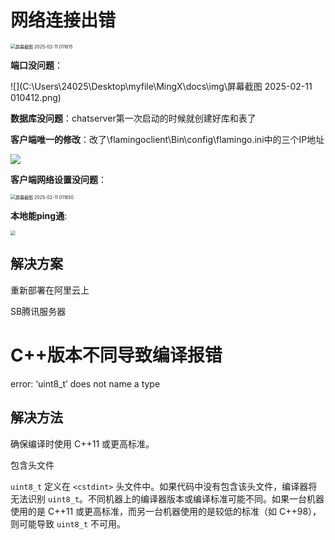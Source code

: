# 网络连接出错

<img src="C:\Users\24025\Desktop\myfile\MingX\docs\img\屏幕截图 2025-02-11 011615.png" alt="屏幕截图 2025-02-11 011615" style="zoom: 50%;" />



**端口没问题**：

![](C:\Users\24025\Desktop\myfile\MingX\docs\img\屏幕截图 2025-02-11 010412.png)



**数据库没问题**：chatserver第一次启动的时候就创建好库和表了



**客户端唯一的修改**：改了\flamingoclient\Bin\config\flamingo.ini中的三个IP地址

<img src="C:\Users\24025\Desktop\myfile\MingX\docs\img\屏幕截图 2025-02-11 011130.png"  />



**客户端网络设置没问题**：

<img src="C:\Users\24025\Desktop\myfile\MingX\docs\img\屏幕截图 2025-02-11 011650.png" alt="屏幕截图 2025-02-11 011650" style="zoom: 50%;" />

**本地能ping通**:

<img src="C:\Users\24025\Desktop\myfile\MingX\docs\img\屏幕截图 2025-02-11 120721.png" style="zoom:50%;" />

## 解决方案

重新部署在阿里云上

SB腾讯服务器

# C++版本不同导致编译报错

error: ‘uint8_t’ does not name a type

## 解决方法

确保编译时使用 C++11 或更高标准。

包含<cstdint>头文件

`uint8_t` 定义在 `<cstdint>` 头文件中。如果代码中没有包含该头文件，编译器将无法识别 `uint8_t`。不同机器上的编译器版本或编译标准可能不同。如果一台机器使用的是 C++11 或更高标准，而另一台机器使用的是较低的标准（如 C++98），则可能导致 `uint8_t` 不可用。


